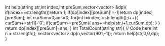 int help(string str,int index,int preSum,vector<vector<int>> &dp){
	    if(index==str.length())return 1;
	    if(dp[index][preSum]!=-1)return dp[index][preSum];
	    int curSum=0,ans=0;
	    for(int i=index;i<str.length();i++){
	        curSum+=str[i]-'0';
	        if(curSum>=preSum){
	            ans+=help(str,i+1,curSum,dp);
	        }
	    }
	    return dp[index][preSum]=ans;
	}
	int TotalCount(string str){
	    // Code here
	    int n = str.length();
	    vector<vector<int>> dp(n,vector<int>(901,-1));
	    return help(str,0,0,dp);
	}
